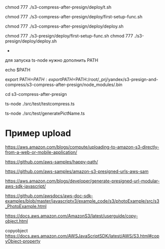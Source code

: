 chmod 777 ./s3-compress-after-presign/deploy/t.sh

chmod 777 ./s3-compress-after-presign/deploy/first-setup-func.sh

chmod 777 ./s3-compress-after-presign/deploy/deploy.sh

chmod 777 ./s3-presign/deploy/first-setup-func.sh
chmod 777 ./s3-presign/deploy/deploy.sh

-




для запуска ts-node нужно дополнить PATH


echo $PATH

export PATH=$PATH:export PATH=$PATH:/root/_prj/yandex/s3-presign-and-compress/s3-compress-after-presign/node_modules/.bin

cd s3-compress-after-presign  

ts-node ./src/test/testcompress.ts

ts-node ./src/test/generatePictName.ts

# Пример upload
https://aws.amazon.com/blogs/compute/uploading-to-amazon-s3-directly-from-a-web-or-mobile-application/

https://github.com/aws-samples/happy-path/

https://github.com/aws-samples/amazon-s3-presigned-urls-aws-sam


https://aws.amazon.com/blogs/developer/generate-presigned-url-modular-aws-sdk-javascript/

https://github.com/awsdocs/aws-doc-sdk-examples/blob/master/javascriptv3/example_code/s3/photoExample/src/s3_PhotoExample.html

https://docs.aws.amazon.com/AmazonS3/latest/userguide/copy-object.html

copyobject
https://docs.aws.amazon.com/AWSJavaScriptSDK/latest/AWS/S3.html#copyObject-property
